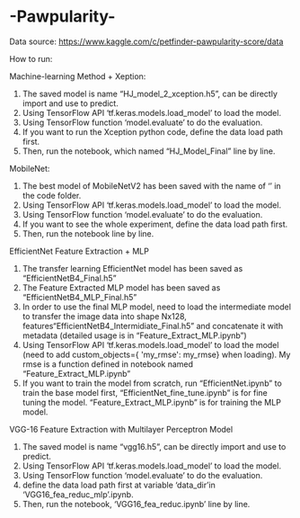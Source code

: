 # -Pawpularity-
Data source:
https://www.kaggle.com/c/petfinder-pawpularity-score/data

How to run:

Machine-learning Method + Xeption:
  1. The saved model is name “HJ_model_2_xception.h5”, can be directly import and use to predict.
  2. Using TensorFlow API ‘tf.keras.models.load_model’ to load the model.
  3. Using TensorFlow function ‘model.evaluate’ to do the evaluation.
  4. If you want to run the Xception python code, define the data load path first.
  5. Then, run the notebook, which named “HJ_Model_Final” line by line.
  
MobileNet:
  1. The best model of MobileNetV2 has been saved with the name of ‘’ in the code folder.
  2. Using TensorFlow API ‘tf.keras.models.load_model’ to load the model.
  3. Using TensorFlow function ‘model.evaluate’ to do the evaluation.
  4. If you want to see the whole experiment, define the data load path first.
  5. Then, run the notebook line by line.
 
EfficientNet Feature Extraction + MLP
  1. The transfer learning EfficientNet model has been saved as “EfficientNetB4_Final.h5”
  2. The Feature Extracted MLP model has been saved as “EfficientNetB4_MLP_Final.h5”
  3. In order to use the final MLP model, need to load the intermediate model to transfer the image data into shape Nx128, features“EfficientNetB4_Intermidiate_Final.h5” and concatenate it with metadata (detailed usage is in “Feature_Extract_MLP.ipynb”)
  4. Using TensorFlow API ‘tf.keras.models.load_model’ to load the model (need to add custom_objects={ 'my_rmse': my_rmse} when loading). My rmse is a function defined in notebook named “Feature_Extract_MLP.ipynb”
  5. If you want to train the model from scratch, run “EfficientNet.ipynb” to train the base model first, “EfficientNet_fine_tune.ipynb” is for fine tuning the model. “Feature_Extract_MLP.ipynb” is for training the MLP model.
  
VGG-16 Feature Extraction with Multilayer Perceptron Model
  1. The saved model is name “vgg16.h5”, can be directly import and use to predict.
  2. Using TensorFlow API ‘tf.keras.models.load_model’ to load the model.
  3. Using TensorFlow function ‘model.evaluate’ to do the evaluation.
  4. define the data load path first at variable ‘data_dir’in ‘VGG16_fea_reduc_mlp’.ipynb.
  5. Then, run the notebook, ‘VGG16_fea_reduc.ipynb’ line by line.
